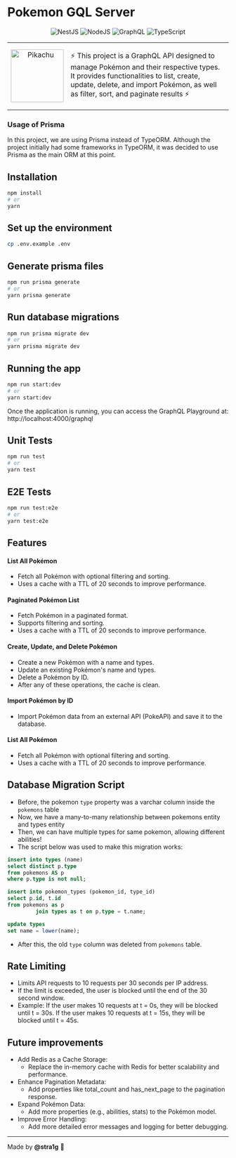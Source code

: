 # Pokemon GQL Server

<div align="center">
  <img src="https://img.shields.io/badge/nestjs-%23E0234E.svg?style=for-the-badge&logo=nestjs&logoColor=white" alt="NestJS">
  <img src="https://img.shields.io/badge/node.js-6DA55F?style=for-the-badge&logo=node.js&logoColor=white" alt="NodeJS">
  <img src="https://img.shields.io/badge/GraphQl-E10098?style=for-the-badge&logo=graphql&logoColor=white" alt="GraphQL">
  <img src="https://img.shields.io/badge/typescript-%23007ACC.svg?style=for-the-badge&logo=typescript&logoColor=white" alt="TypeScript">
</div>

<table align="center">
  <tr>
    <td align="center" width="120"><img src="https://www.gifcen.com/wp-content/uploads/2024/05/pikachu-gif-5.gif" alt="Pikachu" width="120"></td>
    <td>
      <p>⚡️ This project is a GraphQL API designed to manage Pokémon and their respective types. It provides functionalities to list, create, update, delete, and import Pokémon, as well as filter, sort, and paginate results ⚡️</p>
    </td>
  </tr>
</table>

### Usage of Prisma

In this project, we are using Prisma instead of TypeORM. Although the project initially had some frameworks in TypeORM, it was decided to use Prisma as the main ORM at this point.

## Installation

```bash
npm install
# or
yarn
```

## Set up the environment

```bash
cp .env.example .env
```

## Generate prisma files

```bash
npm run prisma generate
# or
yarn prisma generate

```

## Run database migrations

```bash
npm run prisma migrate dev
# or
yarn prisma migrate dev
```

## Running the app

```bash
npm run start:dev
# or
yarn start:dev
```

Once the application is running, you can access the GraphQL Playground at: http://localhost:4000/graphql

## Unit Tests

```bash
npm run test
# or
yarn test
```

## E2E Tests

```bash
npm run test:e2e
# or
yarn test:e2e
```

## Features

#### List All Pokémon

- Fetch all Pokémon with optional filtering and sorting.
- Uses a cache with a TTL of 20 seconds to improve performance.

#### Paginated Pokémon List

- Fetch Pokémon in a paginated format.
- Supports filtering and sorting.
- Uses a cache with a TTL of 20 seconds to improve performance.

#### Create, Update, and Delete Pokémon

- Create a new Pokémon with a name and types.
- Update an existing Pokémon's name and types.
- Delete a Pokémon by ID.
- After any of these operations, the cache is clean.

#### Import Pokémon by ID

- Import Pokémon data from an external API (PokeAPI) and save it to the database.

#### List All Pokémon

- Fetch all Pokémon with optional filtering and sorting.
- Uses a cache with a TTL of 20 seconds to improve performance.

## Database Migration Script

- Before, the pokemon `type` property was a varchar column inside the `pokemons` table
- Now, we have a many-to-many relationship between pokemons entity and types entity
- Then, we can have multiple types for same pokemon, allowing different abilities!
- The script below was used to make this migration works:

```sql
insert into types (name)
select distinct p.type
from pokemons AS p
where p.type is not null;

insert into pokemon_types (pokemon_id, type_id)
select p.id, t.id
from pokemons as p
         join types as t on p.type = t.name;

update types
set name = lower(name);
```

- After this, the old `type` column was deleted from `pokemons` table.

## Rate Limiting

- Limits API requests to 10 requests per 30 seconds per IP address.
- If the limit is exceeded, the user is blocked until the end of the 30 second window.
- Example:
  If the user makes 10 requests at t = 0s, they will be blocked until t = 30s.
  If the user makes 10 requests at t = 15s, they will be blocked until t = 45s.

## Future improvements

- Add Redis as a Cache Storage:
  - Replace the in-memory cache with Redis for better scalability and performance.
- Enhance Pagination Metadata:
  - Add properties like total_count and has_next_page to the pagination response.
- Expand Pokémon Data:
  - Add more properties (e.g., abilities, stats) to the Pokémon model.
- Improve Error Handling:
  - Add more detailed error messages and logging for better debugging.

---

Made by **@stra1g** 🖤
